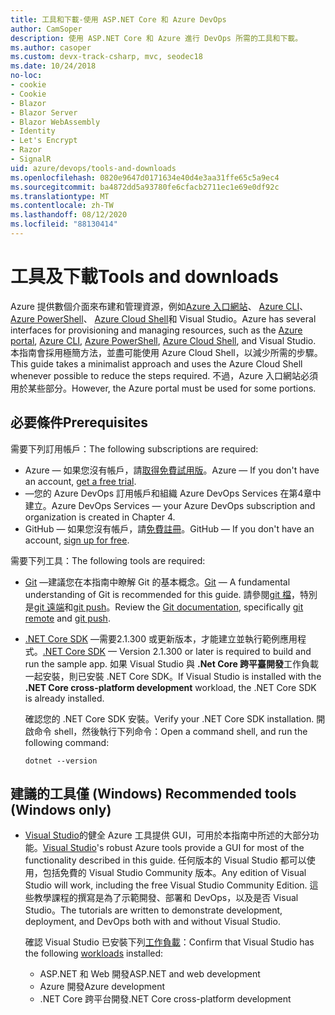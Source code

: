 ```yaml
---
title: 工具和下載-使用 ASP.NET Core 和 Azure DevOps
author: CamSoper
description: 使用 ASP.NET Core 和 Azure 進行 DevOps 所需的工具和下載。
ms.author: casoper
ms.custom: devx-track-csharp, mvc, seodec18
ms.date: 10/24/2018
no-loc:
- cookie
- Cookie
- Blazor
- Blazor Server
- Blazor WebAssembly
- Identity
- Let's Encrypt
- Razor
- SignalR
uid: azure/devops/tools-and-downloads
ms.openlocfilehash: 0820e9647d0171634e40d4e3aa31ffe65c5a9ec4
ms.sourcegitcommit: ba4872dd5a93780fe6cfacb2711ec1e69e0df92c
ms.translationtype: MT
ms.contentlocale: zh-TW
ms.lasthandoff: 08/12/2020
ms.locfileid: "88130414"
---
```

# <a name="tools-and-downloads"></a><span data-ttu-id="f4708-103">工具及下載</span><span class="sxs-lookup"><span data-stu-id="f4708-103">Tools and downloads</span></span>

<span data-ttu-id="f4708-104">Azure 提供數個介面來布建和管理資源，例如[Azure 入口網站](https://portal.azure.com)、 [Azure CLI](/cli/azure/)、 [Azure PowerShell](/powershell/azure/overview)、 [Azure Cloud Shell](https://shell.azure.com/bash)和 Visual Studio。</span><span class="sxs-lookup"><span data-stu-id="f4708-104">Azure has several interfaces for provisioning and managing resources, such as the [Azure portal](https://portal.azure.com), [Azure CLI](/cli/azure/), [Azure PowerShell](/powershell/azure/overview), [Azure Cloud Shell](https://shell.azure.com/bash), and Visual Studio.</span></span> <span data-ttu-id="f4708-105">本指南會採用極簡方法，並盡可能使用 Azure Cloud Shell，以減少所需的步驟。</span><span class="sxs-lookup"><span data-stu-id="f4708-105">This guide takes a minimalist approach and uses the Azure Cloud Shell whenever possible to reduce the steps required.</span></span> <span data-ttu-id="f4708-106">不過，Azure 入口網站必須用於某些部分。</span><span class="sxs-lookup"><span data-stu-id="f4708-106">However, the Azure portal must be used for some portions.</span></span>

## <a name="prerequisites"></a><span data-ttu-id="f4708-107">必要條件</span><span class="sxs-lookup"><span data-stu-id="f4708-107">Prerequisites</span></span>

<span data-ttu-id="f4708-108">需要下列訂用帳戶：</span><span class="sxs-lookup"><span data-stu-id="f4708-108">The following subscriptions are required:</span></span>

* <span data-ttu-id="f4708-109">Azure &mdash; 如果您沒有帳戶，請[取得免費試用版](https://azure.microsoft.com/free/dotnet/)。</span><span class="sxs-lookup"><span data-stu-id="f4708-109">Azure &mdash; If you don't have an account, [get a free trial](https://azure.microsoft.com/free/dotnet/).</span></span>
* <span data-ttu-id="f4708-110">&mdash;您的 Azure DevOps 訂用帳戶和組織 Azure DevOps Services 在第4章中建立。</span><span class="sxs-lookup"><span data-stu-id="f4708-110">Azure DevOps Services &mdash; your Azure DevOps subscription and organization is created in Chapter 4.</span></span>
* <span data-ttu-id="f4708-111">GitHub &mdash; 如果您沒有帳戶，請[免費註冊](https://github.com/join)。</span><span class="sxs-lookup"><span data-stu-id="f4708-111">GitHub &mdash; If you don't have an account, [sign up for free](https://github.com/join).</span></span>

<span data-ttu-id="f4708-112">需要下列工具：</span><span class="sxs-lookup"><span data-stu-id="f4708-112">The following tools are required:</span></span>

* <span data-ttu-id="f4708-113">[Git](https://git-scm.com/downloads) &mdash;建議您在本指南中瞭解 Git 的基本概念。</span><span class="sxs-lookup"><span data-stu-id="f4708-113">[Git](https://git-scm.com/downloads) &mdash; A fundamental understanding of Git is recommended for this guide.</span></span> <span data-ttu-id="f4708-114">請參閱[git 檔](https://git-scm.com/doc)，特別是[git 遠端](https://git-scm.com/docs/git-remote)和[git push](https://git-scm.com/docs/git-push)。</span><span class="sxs-lookup"><span data-stu-id="f4708-114">Review the [Git documentation](https://git-scm.com/doc), specifically [git remote](https://git-scm.com/docs/git-remote) and [git push](https://git-scm.com/docs/git-push).</span></span>
* <span data-ttu-id="f4708-115">[.NET Core SDK](https://dotnet.microsoft.com/download/) &mdash;需要2.1.300 或更新版本，才能建立並執行範例應用程式。</span><span class="sxs-lookup"><span data-stu-id="f4708-115">[.NET Core SDK](https://dotnet.microsoft.com/download/) &mdash; Version 2.1.300 or later is required to build and run the sample app.</span></span> <span data-ttu-id="f4708-116">如果 Visual Studio 與 **.Net Core 跨平臺開發**工作負載一起安裝，則已安裝 .NET Core SDK。</span><span class="sxs-lookup"><span data-stu-id="f4708-116">If Visual Studio is installed with the **.NET Core cross-platform development** workload, the .NET Core SDK is already installed.</span></span>

    <span data-ttu-id="f4708-117">確認您的 .NET Core SDK 安裝。</span><span class="sxs-lookup"><span data-stu-id="f4708-117">Verify your .NET Core SDK installation.</span></span> <span data-ttu-id="f4708-118">開啟命令 shell，然後執行下列命令：</span><span class="sxs-lookup"><span data-stu-id="f4708-118">Open a command shell, and run the following command:</span></span>

    ```dotnetcli
    dotnet --version
    ```

## <a name="recommended-tools-windows-only"></a><span data-ttu-id="f4708-119">建議的工具僅 (Windows) </span><span class="sxs-lookup"><span data-stu-id="f4708-119">Recommended tools (Windows only)</span></span>

* <span data-ttu-id="f4708-120">[Visual Studio](https://visualstudio.microsoft.com)的健全 Azure 工具提供 GUI，可用於本指南中所述的大部分功能。</span><span class="sxs-lookup"><span data-stu-id="f4708-120">[Visual Studio](https://visualstudio.microsoft.com)'s robust Azure tools provide a GUI for most of the functionality described in this guide.</span></span> <span data-ttu-id="f4708-121">任何版本的 Visual Studio 都可以使用，包括免費的 Visual Studio Community 版本。</span><span class="sxs-lookup"><span data-stu-id="f4708-121">Any edition of Visual Studio will work, including the free Visual Studio Community Edition.</span></span> <span data-ttu-id="f4708-122">這些教學課程的撰寫是為了示範開發、部署和 DevOps，以及是否 Visual Studio。</span><span class="sxs-lookup"><span data-stu-id="f4708-122">The tutorials are written to demonstrate development, deployment, and DevOps both with and without Visual Studio.</span></span>

  <span data-ttu-id="f4708-123">確認 Visual Studio 已安裝下列[工作負載](/visualstudio/install/modify-visual-studio)：</span><span class="sxs-lookup"><span data-stu-id="f4708-123">Confirm that Visual Studio has the following [workloads](/visualstudio/install/modify-visual-studio) installed:</span></span>

  * <span data-ttu-id="f4708-124">ASP.NET 和 Web 開發</span><span class="sxs-lookup"><span data-stu-id="f4708-124">ASP.NET and web development</span></span>
  * <span data-ttu-id="f4708-125">Azure 開發</span><span class="sxs-lookup"><span data-stu-id="f4708-125">Azure development</span></span>
  * <span data-ttu-id="f4708-126">.NET Core 跨平台開發</span><span class="sxs-lookup"><span data-stu-id="f4708-126">.NET Core cross-platform development</span></span>
